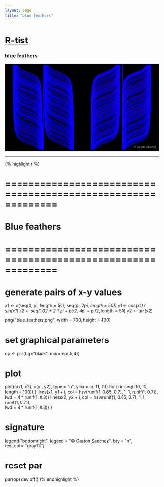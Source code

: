```yaml
---
layout: page
title: "blue feathers"
---
```


# [R-tist](/artista) 

### blue feathers 

![blue feathers](images/artista/blue_feathers.png) 

-----

{% highlight r %} 
# ============================================================= 
# Blue feathers 
# ============================================================= 
# generate pairs of x-y values 
x1 <- c(seq(0, pi, length = 50), seq(pi, 2*pi, length = 50)) 
y1 <- cos(x1) / sin(x1) 
x2 <- seq(1.02 * 2 * pi + pi/2, 4*pi + pi/2, length = 50) 
y2 <- tan(x2) 
 
 
png("blue_feathers.png", width = 700, height = 400) 
# set graphical parameters 
op <- par(bg="black", mar=rep(.5,4)) 
# plot 
plot(c(x1, x2), c(y1, y2), type = "n", ylim = c(-11, 11)) 
for (i in seq(-10, 10, length = 100)) 
{ 
  lines(x1, y1 + i, col = hsv(runif(1, 0.65, 0.7), 1, 1, runif(1, 0.7)),  
        lwd = 4 * runif(1, 0.3)) 
  lines(x2, y2 + i, col = hsv(runif(1, 0.65, 0.7), 1, 1, runif(1, 0.7)),  
        lwd = 4 * runif(1, 0.3)) 
} 
# signature 
legend("bottomright", legend = "© Gaston Sanchez", bty = "n",  
       text.col = "gray70") 
# reset par 
par(op) 
dev.off() 
{% endhighlight %} 
